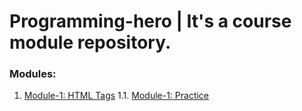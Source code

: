 # Programming-hero | It's a course module repository.

### Modules:
1. [Module-1: HTML Tags](https://suny-webdevs.github.io/programming-hero/Module-1/index.html)
1.1. [Module-1: Practice](https://suny-webdevs.github.io/programming-hero/Module-1/practice.html)
